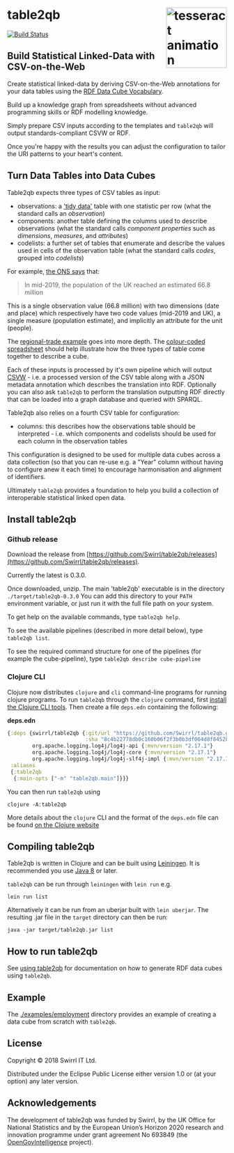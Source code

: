 # table2qb <img src="https://upload.wikimedia.org/wikipedia/commons/thumb/d/df/Tesseract-1K.gif/240px-Tesseract-1K.gif" align="right" height="139" alt="tesseract animation"/>

[![Build Status](https://travis-ci.com/Swirrl/table2qb.svg?branch=master)](https://travis-ci.com/github/Swirrl/table2qb)

## Build Statistical Linked-Data with CSV-on-the-Web

Create statistical linked-data by deriving CSV-on-the-Web annotations for your data tables using the [RDF Data Cube Vocabulary](https://www.w3.org/TR/vocab-data-cube/).

Build up a knowledge graph from spreadsheets without advanced programming skills or RDF modelling knowledge.

Simply prepare CSV inputs according to the templates and `table2qb` will output standards-compliant CSVW or RDF.

Once you're happy with the results you can adjust the configuration to tailor the URI patterns to your heart's content.

## Turn Data Tables into Data Cubes 

Table2qb expects three types of CSV tables as input:

- observations: a ['tidy data'](http://vita.had.co.nz/papers/tidy-data.pdf) table with one statistic per row (what the standard calls an _observation_)
- components: another table defining the columns used to describe observations (what the standard calls _component properties_ such as _dimensions_, _measures_, and _attributes_)
- codelists: a further set of tables that enumerate and describe the values used in cells of the observation table (what the standard calls _codes_, grouped into _codelists_)

For example, [the ONS says](https://www.ons.gov.uk/peoplepopulationandcommunity/populationandmigration/populationestimates/articles/overviewoftheukpopulation/january2021) that:

> In mid-2019, the population of the UK reached an estimated 66.8 million

This is a single observation value (66.8 million) with two dimensions (date and place) which respectively have two code values (mid-2019 and UK), a single measure (population estimate), and implicitly an attribute for the unit (people).

The [regional-trade example](https://github.com/Swirrl/table2qb/tree/master/examples/regional-trade) goes into more depth. The [colour-coded spreadsheet](https://github.com/Swirrl/table2qb/blob/master/examples/regional-trade/all-colour-coded.ods) should help illustrate how the three types of table come together to describe a cube.

Each of these inputs is processed by it's own pipeline which will output [CSVW](https://w3c.github.io/csvw/metadata/) - i.e. a processed version of the CSV table along with a JSON metadata annotation which describes the translation into RDF. Optionally you can also ask `table2qb` to perform the translation outputting RDF directly that can be loaded into a graph database and queried with SPARQL.

Table2qb also relies on a fourth CSV table for configuration:

- columns: this describes how the observations table should be interpreted - i.e. which components and codelists should be used for each column in the observation tables

This configuration is designed to be used for multiple data cubes across a data collection (so that you can re-use e.g. a "Year" column without having to configure anew it each time) to encourage harmonisation and alignment of identifiers.

Ultimately `table2qb` provides a foundation to help you build a collection of interoperable statistical linked open data.

## Install table2qb

### Github release

Download the release from [https://github.com/Swirrl/table2qb/releases](https://github.com/Swirrl/table2qb/releases). 

Currently the latest is 0.3.0.

Once downloaded, unzip.  The main 'table2qb' executable is in the directory `./target/table2qb-0.3.0` You can add this directory to your `PATH` environment variable, or just run it with the full file path on your system.

To get help on the available commands, type `table2qb help`.

To see the available pipelines (described in more detail below), type `table2qb list`.

To see the required command structure for one of the pipelines (for example the cube-pipeline), type `table2qb describe cube-pipeline`

### Clojure CLI

Clojure now distributes `clojure` and `cli` command-line programs for running clojure programs. To run `table2qb` through the `clojure` command, first
[install the Clojure CLI tools](https://clojure.org/guides/getting_started). Then create a file `deps.edn` containing the following:   

**deps.edn**
```clojure
{:deps {swirrl/table2qb {:git/url "https://github.com/Swirrl/table2qb.git"
                         :sha "8c4b22778db0c160b06f2f3b0b3df064d8f8452b"}
        org.apache.logging.log4j/log4j-api {:mvn/version "2.17.1"}
        org.apache.logging.log4j/log4j-core {:mvn/version "2.17.1"}
        org.apache.logging.log4j/log4j-slf4j-impl {:mvn/version "2.17.1"}}
 :aliases
 {:table2qb
  {:main-opts ["-m" "table2qb.main"]}}}
```

You can then run `table2qb` using

    clojure -A:table2qb
    
More details about the `clojure` CLI and the format of the `deps.edn` file can be found [on the Clojure website](https://clojure.org/reference/deps_and_cli)

## Compiling table2qb

Table2qb is written in Clojure and can be built using [Leiningen](https://leiningen.org/). It is recommended you use [Java 8](https://www.oracle.com/technetwork/java/javase/overview/java8-2100321.html) or later.

`table2qb` can be run through `leiningen` with `lein run` e.g.

    lein run list
    
Alternatively it can be run from an uberjar built with `lein uberjar`. The resulting .jar file in the `target` directory can then be run:

    java -jar target/table2qb.jar list

## How to run table2qb

See [using table2qb](doc/usage.md) for documentation on how to generate RDF data cubes using `table2qb`.

## Example

The [./examples/employment](./examples/employment) directory provides an example of creating a data cube from scratch with `table2qb`.

## License

Copyright © 2018 Swirrl IT Ltd.

Distributed under the Eclipse Public License either version 1.0 or (at your option) any later version.

## Acknowledgements

The development of table2qb was funded by Swirrl, by the UK Office for National Statistics and by the European Union’s Horizon 2020 research and innovation programme under grant agreement No 693849 (the [OpenGovIntelligence](http://opengovintelligence.eu) project).
